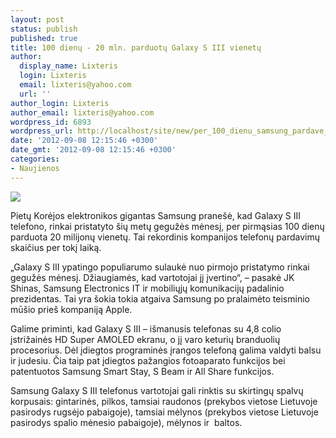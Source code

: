 ```yaml
---
layout: post
status: publish
published: true
title: 100 dienų - 20 mln. parduotų Galaxy S III vienetų
author:
  display_name: Lixteris
  login: Lixteris
  email: lixteris@yahoo.com
  url: ''
author_login: Lixteris
author_email: lixteris@yahoo.com
wordpress_id: 6893
wordpress_url: http://localhost/site/new/per_100_dienu_samsung_pardave_20_mln_galaxy_s_iii_vienetu/
date: '2012-09-08 12:15:46 +0300'
date_gmt: '2012-09-08 12:15:46 +0300'
categories:
- Naujienos
---
```

<p><div class="imgright"><img src="http://www.part.lt/img/89076e4cbf06dee88f382c5adb1186b9619.jpg"  /></div></p>
<p>
	Pietų Korėjos elektronikos gigantas Samsung prane&scaron;ė, kad Galaxy S III telefono, rinkai pristatyto &scaron;ių metų gegužės mėnesį, per pirmąsias 100 dienų parduota 20 milijonų vienetų. Tai rekordinis kompanijos telefonų pardavimų skaičius per tokį laiką.</p>
<p>
	&bdquo;Galaxy S III ypatingo populiarumo sulaukė nuo pirmojo pristatymo rinkai gegužės mėnesį. Džiaugiamės, kad vartotojai jį įvertino&ldquo;, &ndash; pasakė JK Shinas, Samsung Electronics IT ir mobiliųjų komunikacijų padalinio prezidentas. Tai yra &scaron;okia tokia atgaiva Samsung po pralaimėto teisminio mū&scaron;io prie&scaron; kompaniją Apple.</p>
<p>
	Galime priminti, kad Galaxy S III &ndash; i&scaron;manusis telefonas su 4,8 colio įstrižainės HD Super AMOLED ekranu, o jį varo keturių branduolių procesorius. Dėl įdiegtos programinės įrangos telefoną galima valdyti balsu ir judesiu. Čia taip pat įdiegtos pažangios fotoaparato funkcijos bei patentuotos Samsung Smart Stay, S Beam ir All Share funkcijos.</p>
<p>
	Samsung Galaxy S III telefonus vartotojai gali rinktis su skirtingų spalvų korpusais: gintarinės, pilkos, tamsiai raudonos (prekybos vietose Lietuvoje pasirodys rugsėjo pabaigoje), tamsiai mėlynos (prekybos vietose Lietuvoje pasirodys spalio mėnesio pabaigoje), mėlynos ir &nbsp;baltos.</p>
